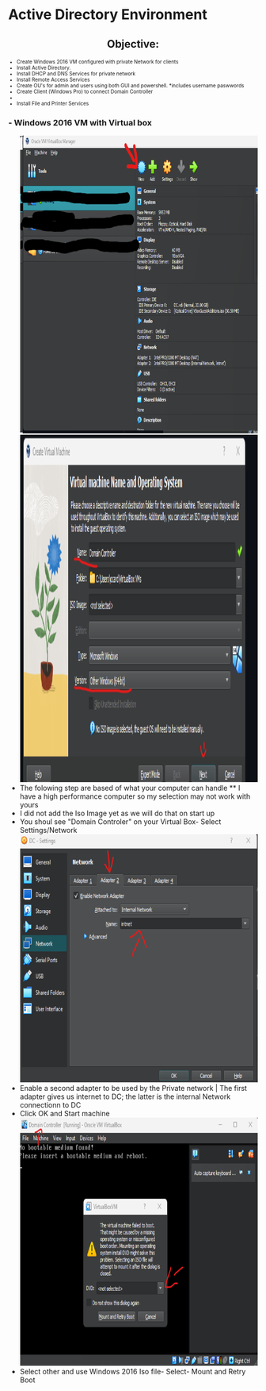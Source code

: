 <h1> Active Directory Environment </h1>

<h2 style="text-align: center;">Objective: </h2>
  <ul style="font-size:10px">
      <li> Create Windows 2016 VM configured with private Network for clients </li>
      <li> Install Active Directory. </li>
      <li> Install DHCP and DNS Services for private network </li>
      <li> Install Remote Access Services </li>
      <li> Create OU's for admin and users using both GUI and powershell. *includes username paswwords </li>
      <li> Create Client (Windows Pro) to connect Domain Controller </li>
      <li> 
      <li> Install File and Printer Services </li>
  </ul>
  
<h3> - Windows 2016 VM with Virtual box </h3>
<ul>
<img  src="./pictures/assests/Virtualbox1.png" width=600 height=600>
<img  src="./pictures/assests/Virtualbox2.png" width=600 height=700>
  <li> The folowing step are based of what your computer can handle ** I have a high performance computer so my selection may not work with yours</li>
  <li> I did not add the Iso Image yet as we will do that on start up </li>
  <li> You shoul see "Domain Controler" on your Virtual Box- Select Settings/Network </li>
<img  src="./pictures/assests/Virtualbox3.png" width=600 height=500>
  <li>Enable a second adapter to be used by the Private network | The first adapter gives us internet to DC; the latter is the internal Network connectionn to DC</li>
  <li> Click OK and Start machine </li>
  
<img  src="./pictures/assests/Virtualbox4.png" width=600 height=500>
  <li> Select other and use Windows 2016 Iso file- Select- Mount and Retry Boot </li>
  
</ul>




















